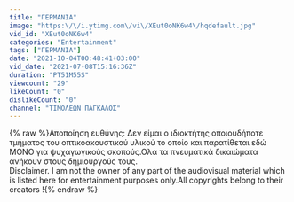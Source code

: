 ```yaml
---
title: "ΓΕΡΜΑΝΙΑ"
image: "https:\/\/i.ytimg.com\/vi\/XEut0oNK6w4\/hqdefault.jpg"
vid_id: "XEut0oNK6w4"
categories: "Entertainment"
tags: ["ΓΕΡΜΑΝΙΑ"]
date: "2021-10-04T00:48:41+03:00"
vid_date: "2021-07-08T15:16:36Z"
duration: "PT51M55S"
viewcount: "29"
likeCount: "0"
dislikeCount: "0"
channel: "ΤΙΜΟΛΕΩΝ ΠΑΓΚΑΛΟΣ"
---
```

{% raw %}Αποποίηση ευθύνης: Δεν είμαι ο ιδιοκτήτης οποιουδήποτε τμήματος του οπτικοακουστικού υλικού το οποίο και παρατίθεται εδώ ΜΟΝΟ για ψυχαγωγικούς σκοπούς.Ολα τα πνευματικά δικαιώματα ανήκουν στους δημιουργούς τους.<br />Disclaimer. I am not the owner of any part of the audiovisual material which is listed here for entertainment purposes only.All copyrights belong to their creators !{% endraw %}
